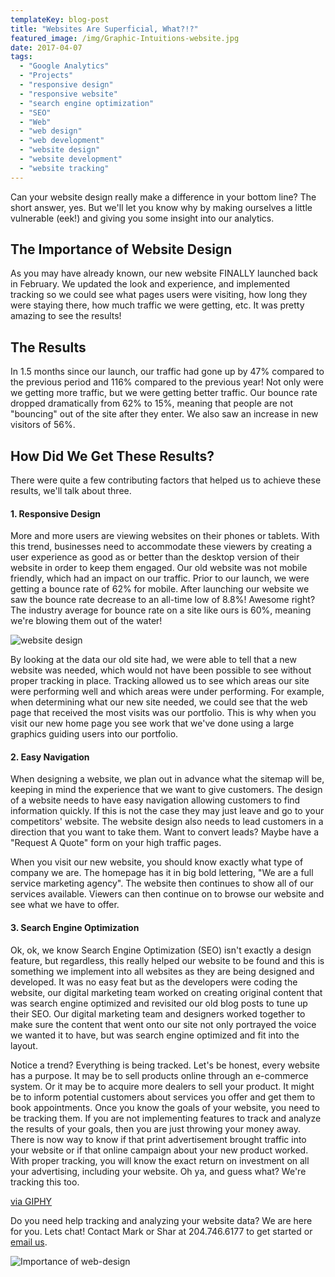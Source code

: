 ```yaml
---
templateKey: blog-post
title: "Websites Are Superficial, What?!?"
featured_image: /img/Graphic-Intuitions-website.jpg
date: 2017-04-07
tags:
  - "Google Analytics"
  - "Projects"
  - "responsive design"
  - "responsive website"
  - "search engine optimization"
  - "SEO"
  - "Web"
  - "web design"
  - "web development"
  - "website design"
  - "website development"
  - "website tracking"
---
```


Can your website design really make a difference in your bottom line? The short answer, yes. But we'll let you know why by making ourselves a little vulnerable (eek!) and giving you some insight into our analytics.

**The Importance of Website Design**
------------------------------------

As you may have already known, our new website FINALLY launched back in February. We updated the look and experience, and implemented tracking so we could see what pages users were visiting, how long they were staying there, how much traffic we were getting, etc. It was pretty amazing to see the results!

**The Results**
---------------

In 1.5 months since our launch, our traffic had gone up by 47% compared to the previous period and 116% compared to the previous year! Not only were we getting more traffic, but we were getting better traffic. Our bounce rate dropped dramatically from 62% to 15%, meaning that people are not "bouncing" out of the site after they enter. We also saw an increase in new visitors of 56%.

**How Did We Get These Results?**
---------------------------------

There were quite a few contributing factors that helped us to achieve these results, we'll talk about three.

#### **1\. Responsive Design**

More and more users are viewing websites on their phones or tablets. With this trend, businesses need to accommodate these viewers by creating a user experience as good as or better than the desktop version of their website in order to keep them engaged. Our old website was not mobile friendly, which had an impact on our traffic. Prior to our launch, we were getting a bounce rate of 62% for mobile. After launching our website we saw the bounce rate decrease to an all-time low of 8.8%! Awesome right? The industry average for bounce rate on a site like ours is 60%, meaning we're blowing them out of the water!

![website design](/img/website-design.jpg)

By looking at the data our old site had, we were able to tell that a new website was needed, which would not have been possible to see without proper tracking in place. Tracking allowed us to see which areas our site were performing well and which areas were under performing. For example, when determining what our new site needed, we could see that the web page that received the most visits was our portfolio. This is why when you visit our new home page you see work that we've done using a large graphics guiding users into our portfolio.

#### **2\. Easy Navigation**

When designing a website, we plan out in advance what the sitemap will be, keeping in mind the experience that we want to give customers. The design of a website needs to have easy navigation allowing customers to find information quickly. If this is not the case they may just leave and go to your competitors' website. The website design also needs to lead customers in a direction that you want to take them. Want to convert leads? Maybe have a "Request A Quote" form on your high traffic pages.

When you visit our new website, you should know exactly what type of company we are. The homepage has it in big bold lettering, "We are a full service marketing agency". The website then continues to show all of our services available. Viewers can then continue on to browse our website and see what we have to offer.

#### **3\. Search Engine Optimization**

Ok, ok, we know Search Engine Optimization (SEO) isn't exactly a design feature, but regardless, this really helped our website to be found and this is something we implement into all websites as they are being designed and developed. It was no easy feat but as the developers were coding the website, our digital marketing team worked on creating original content that was search engine optimized and revisited our old blog posts to tune up their SEO. Our digital marketing team and designers worked together to make sure the content that went onto our site not only portrayed the voice we wanted it to have, but was search engine optimized and fit into the layout.

Notice a trend? Everything is being tracked. Let's be honest, every website has a purpose. It may be to sell products online through an e-commerce system. Or it may be to acquire more dealers to sell your product. It might be to inform potential customers about services you offer and get them to book appointments. Once you know the goals of your website, you need to be tracking them. If you are not implementing features to track and analyze the results of your goals, then you are just throwing your money away. There is now way to know if that print advertisement brought traffic into your website or if that online campaign about your new product worked. With proper tracking, you will know the exact return on investment on all your advertising, including your website. Oh ya, and guess what? We're tracking this too.

[via GIPHY](https://giphy.com/gifs/reactiongifs-ha5EeXrfx3xxC)

Do you need help tracking and analyzing your website data? We are here for you. Lets chat! Contact Mark or Shar at 204.746.6177 to get started or [email us](https://graphicintuitions.com/get-in-touch/?utm_source=Blog&utm_campaign=GICaseStudy).

![Importance of web-design](/img/Importance-of-web-design.jpg)